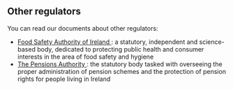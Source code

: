 ##  Other regulators

You can read our documents about other regulators:

  * [ Food Safety Authority of Ireland ](/en/health/food-safety/food-safety-authority-of-ireland/) : a statutory, independent and science-based body, dedicated to protecting public health and consumer interests in the area of food safety and hygiene 
  * [ The Pensions Authority ](/en/money-and-tax/personal-finance/pensions/the-pensions-authority/) : the statutory body tasked with overseeing the proper administration of pension schemes and the protection of pension rights for people living in Ireland 
